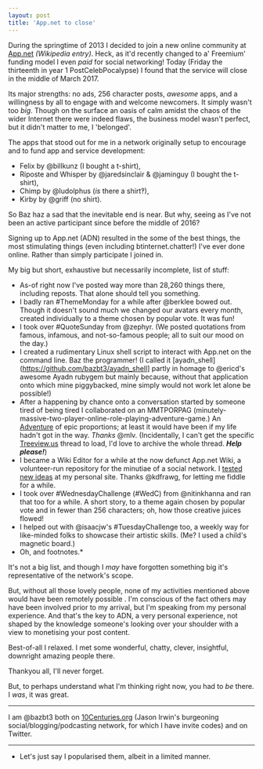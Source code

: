 ```yaml
---
layout: post
title: 'App.net to close'
---
```


During the springtime of 2013 I decided to join a new online community at [App.net](https://en.m.wikipedia.org/wiki/App.net)  *(Wikipedia entry)*.  Heck, as it'd recently changed to a' Freemium' funding model I even *paid* for social networking!  Today (Friday the thirteenth in year 1 PostCelebPocalypse) I found that the service will close in the middle of March 2017.

Its major strengths: no ads, 256 character posts, *awesome* apps, and a willingness by all to engage with and welcome newcomers.  It simply wasn't too *big*.  Though on the surface an oasis of calm amidst the chaos of the wider Internet there were indeed flaws, the business model wasn't perfect, but it didn't matter to me, I 'belonged'.

The apps that stood out for me in a network originally setup to encourage and to fund app and service development:

* Felix by @billkunz (I bought a t-shirt),
* Riposte and Whisper by @jaredsinclair & @jaminguy (I bought the t-shirt),
* Chimp by @ludolphus (*is* there a shirt‽),
* Kirby by @griff (no shirt).

So Baz haz a sad that the inevitable end is near.  But why, seeing as I've not been an active participant since before the middle of 2016?

Signing up to App.net (ADN) resulted in the some of the best things, the most stimulating things (even including btinternet.chatter!) I've ever done online.  Rather than simply participate I joined in.

My big but short, exhaustive but necessarily incomplete, list of stuff:

* As-of right now I've posted way more than 28,260 things there, including reposts.  That alone should tell you something.
* I badly ran #ThemeMonday for a while after @berklee bowed out.  Though it doesn't sound much we changed our avatars every month, created individually to a theme chosen by popular vote.  It was fun!
* I took over #QuoteSunday from @zephyr.  (We posted quotations from famous, infamous, and not-so-famous people; all to suit our mood on the day.)
* I created a rudimentary Linux shell script to interact with App.net on the command line.  Baz the programmer!  (I called it [ayadn_shell](https://github.com/bazbt3/ayadn_shell] partly in homage to @ericd's awesome Ayadn rubygem but mainly because, without that application onto which mine piggybacked, mine simply would not work let alone be possible!)
* After a happening by chance onto a conversation started by someone tired of being tired I collaborated on an MMTPORPAG (minutely-massive-two-player-online-role-playing-adventure-game.)  An [Adventure](https://posts.app.net/64581696) of epic proportions; at least it would have been if my life hadn't got in the way.  *Thanks* @mlv.  (Incidentally, I can't get the specific [Treeview.us](http://treeview.us/home/thread/64581696#a64581696) thread to load, I'd love to archive the whole thread.  ***Help please!***)
* I became a Wiki Editor for a while at the now defunct App.net Wiki, a volunteer-run repository for the minutiae of a social network.  I [tested new ideas](http://bt3.com/index.php?title=Testing) at my personal site.  Thanks @kdfrawg, for letting me fiddle for a while.
* I took over #WednesdayChallenge (#WedC) from @nitinkhanna and ran that too for a while.  A short story, to a theme again chosen by popular vote and in fewer than 256 characters; oh, how those creative juices flowed!
* I helped out with @isaacjw's #TuesdayChallenge too, a weekly way for like-minded folks to showcase their artistic skills.  (Me?  I used a child's magnetic board.)
* Oh, and footnotes.\*

It's not a big list, and though I *may* have forgotten something big it's representative of the network's scope.

But, without all those lovely people, none of my activities  mentioned above would have been remotely possible .  I'm conscious of the fact others may have been involved prior to my arrival, but I'm speaking from my personal experience.  And that's the key to ADN, a very personal experience, not shaped by the knowledge someone's looking over your shoulder with a view to monetising your post content.

Best-of-all I relaxed.  I met some wonderful, chatty, clever, insightful, downright amazing people there.

Thankyou all, I'll never forget.

But, to perhaps understand what I'm thinking right now, you had to *be* there.  I *was*, it was great.

---

I am @bazbt3 both on [10Centuries.org](https://10centuries.org/) (Jason Irwin's burgeoning social/blogging/podcasting network, for which I have invite codes) and on Twitter.

---

* Let's just say I popularised them, albeit in a limited manner.
